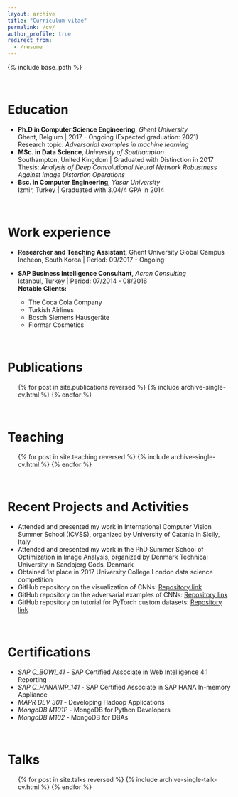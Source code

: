 ```yaml
---
layout: archive
title: "Curriculum vitae"
permalink: /cv/
author_profile: true
redirect_from:
  - /resume
---
```


{% include base_path %}

<br />

Education
======
* **Ph.D in Computer Science Engineering**, *Ghent University* <br />Ghent, Belgium &#124; 2017 - Ongoing (Expected graduation: 2021)<br /> Research topic: *Adversarial examples in machine learning*
* **MSc. in Data Science**, *University of Southampton* <br />Southampton, United Kingdom &#124; Graduated with Distinction in 2017 <br /> Thesis: *Analysis of Deep Convolutional Neural Network Robustness Against Image Distortion Operations*
* **Bsc. in Computer Engineering**, *Yasar University*<br />Izmir, Turkey &#124; Graduated with 3.04/4 GPA in 2014

<br />

Work experience
======
* **Researcher and Teaching Assistant**, Ghent University Global Campus <br />Incheon, South Korea &#124; Period: 09/2017 - Ongoing

* **SAP Business Intelligence Consultant**, *Acron Consulting* <br />Istanbul, Turkey &#124; Period: 07/2014 - 08/2016  <br /> 	__Notable Clients:__
  * The Coca Cola Company
  * Turkish Airlines
  * Bosch Siemens Hausgeräte
  * Flormar Cosmetics

<br />

Publications
======
  <ul>{% for post in site.publications reversed %}
    {% include archive-single-cv.html %}
  {% endfor %}</ul>

<br />

Teaching
======
  <ul>{% for post in site.teaching reversed %}
    {% include archive-single-cv.html %}
  {% endfor %}</ul>
  
<br />

Recent Projects and Activities
======
* Attended and presented my work in International Computer Vision Summer School (ICVSS), organized by University of Catania in Sicily, Italy
* Attended and presented my work in the PhD Summer School of Optimization in Image Analysis, organized by Denmark Technical University in Sandbjerg Gods, Denmark
* Obtained 1st place in 2017 University College London data science competition
* GitHub repository on the visualization of CNNs: [Repository link](https://github.com/utkuozbulak/pytorch-cnn-visualizations)
* GitHub repository on the adversarial examples of CNNs: [Repository link](https://github.com/utkuozbulak/pytorch-cnn-adversarial-attacks)
* GitHub repository on tutorial for PyTorch custom datasets: [Repository link](https://github.com/utkuozbulak/pytorch-custom-dataset-examples)

<br />

Certifications
======
* *SAP C_BOWI_41* - SAP Certified Associate in Web Intelligence 4.1 Reporting
* *SAP C_HANAIMP_141* - SAP Certified Associate in SAP HANA In-memory Appliance
* *MAPR DEV 301* - Developing Hadoop Applications
* *MongoDB M101P* - MongoDB for Python Developers
* *MongoDB M102* - MongoDB for DBAs

<br />

Talks
======
  <ul>{% for post in site.talks reversed %}
    {% include archive-single-talk-cv.html %}
  {% endfor %}</ul>
  
